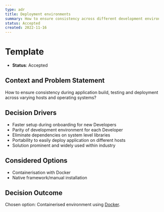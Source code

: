```yaml
---
type: adr
title: Deployment environments
summary: How to ensure consistency across different development environments?
status: Accepted
created: 2022-11-16
---
```

# Template

* **Status**: Accepted

## Context and Problem Statement

How to ensure consistency during application build, testing and deployment across varying hosts and operating systems?

## Decision Drivers

* Faster setup during onboarding for new Developers
* Parity of development environment for each Developer
* Eliminate dependencies on system level libraries
* Portability to easily deploy application on different hosts
* Solution prominent and widely used within industry

## Considered Options

* Containerisation with Docker
* Native framework/manual installation

## Decision Outcome

Chosen option: Containerised environment using [Docker](https://www.docker.com/).